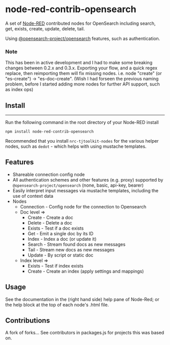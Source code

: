 # node-red-contrib-opensearch

A set of [Node-RED](https://nodered.org/) contributed nodes for OpenSearch including
search, get, exists, create, update, delete, tail.

Using [@opensearch-project/opensearch](https://github.com/opensearch-project/opensearch-js)
features, such as authentication.

### Note

This has been in active development and I had to make some breaking changes between 0.2.x and 0.3.x.
Exporting your flow, and a quick regex replace, then reimporting them will fix missing nodes. i.e. node "create" (or "es-create") -> "es-doc-create".
(Wish I had forseen the previous naming problem, before I started adding more nodes for further API support, such as index ops)

## Install
-------

Run the following command in the root directory of your Node-RED install

```
npm install node-red-contrib-opensearch
```

Recommended that you install `nrc-tjtoolkit-nodes` for the various helper nodes, such as `dedot` - which helps
with using mustache templates.


## Features

 - Shareable connection config node
 - All authentication schemes and other features (e.g. proxy) supported by `@opensearch-project/opensearch` (none, basic, api-key, bearer)
 - Easily interpret input messages via mustache templates, including the use of context data
 - Nodes
   - Connection - Config node for the connection to Opensearch
   - Doc level =>
     - Create - Create a doc
     - Delete - Delete a doc
     - Exists - Test if a doc exists
     - Get - Emit a single doc by its ID
     - Index - Index a doc (or update it)
     - Search - Stream found docs as new messages
     - Tail - Stream new docs as new messages
     - Update - By script or static doc
   - Index level =>
     - Exists - Test if index exists
     - Create - Create an index (apply settings and mappings)

## Usage

See the documentation in the (right hand side) help pane of Node-Red; or the help block at the top of each node's .html file.

## Contributions

A fork of forks... See contributors in packages.js for projects this was based on.
